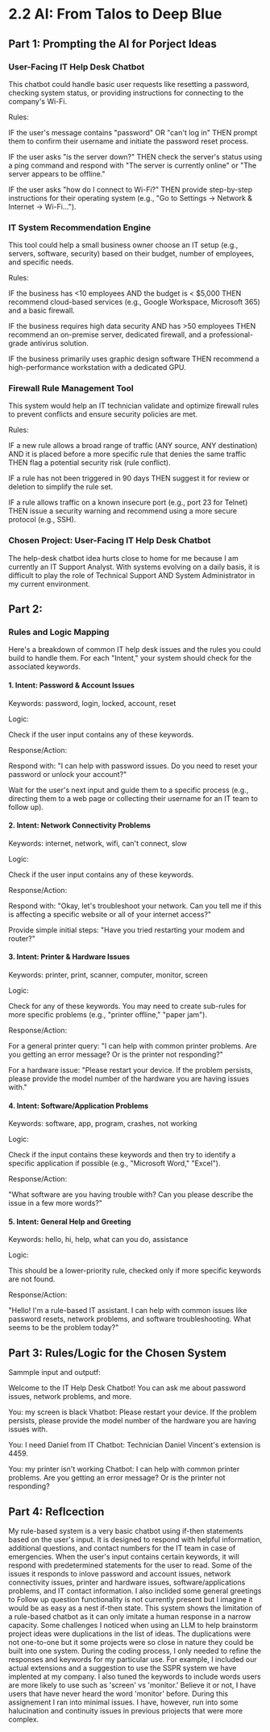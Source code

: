 # 2.2 AI: From Talos to Deep Blue
## Part 1: Prompting the AI for Porject Ideas
### User-Facing IT Help Desk Chatbot
This chatbot could handle basic user requests like resetting a password, checking system status, or providing instructions for connecting to the company's Wi-Fi.

Rules:

IF the user's message contains "password" OR "can't log in" THEN prompt them to confirm their username and initiate the password reset process.

IF the user asks "is the server down?" THEN check the server's status using a ping command and respond with "The server is currently online" or "The server appears to be offline."

IF the user asks "how do I connect to Wi-Fi?" THEN provide step-by-step instructions for their operating system (e.g., "Go to Settings -> Network & Internet -> Wi-Fi...").


### IT System Recommendation Engine
This tool could help a small business owner choose an IT setup (e.g., servers, software, security) based on their budget, number of employees, and specific needs.

Rules:

IF the business has <10 employees AND the budget is < $5,000 THEN recommend cloud-based services (e.g., Google Workspace, Microsoft 365) and a basic firewall.

IF the business requires high data security AND has >50 employees THEN recommend an on-premise server, dedicated firewall, and a professional-grade antivirus solution.

IF the business primarily uses graphic design software THEN recommend a high-performance workstation with a dedicated GPU.

### Firewall Rule Management Tool
This system would help an IT technician validate and optimize firewall rules to prevent conflicts and ensure security policies are met.

Rules:

IF a new rule allows a broad range of traffic (ANY source, ANY destination) AND it is placed before a more specific rule that denies the same traffic THEN flag a potential security risk (rule conflict).

IF a rule has not been triggered in 90 days THEN suggest it for review or deletion to simplify the rule set.

IF a rule allows traffic on a known insecure port (e.g., port 23 for Telnet) THEN issue a security warning and recommend using a more secure protocol (e.g., SSH).

### Chosen Project: User-Facing IT Help Desk Chatbot
The help-desk chatbot idea hurts close to home for me because I am currently an IT Support Analyst. With systems evolving on a daily basis, it is difficult to play the role of Technical Support AND System Administrator in my current environment.

## Part 2: 

### Rules and Logic Mapping
Here's a breakdown of common IT help desk issues and the rules you could build to handle them. For each "Intent," your system should check for the associated keywords.

#### 1. Intent: Password & Account Issues

Keywords: password, login, locked, account, reset

Logic:

Check if the user input contains any of these keywords.

Response/Action:

Respond with: "I can help with password issues. Do you need to reset your password or unlock your account?"

Wait for the user's next input and guide them to a specific process (e.g., directing them to a web page or collecting their username for an IT team to follow up).

#### 2. Intent: Network Connectivity Problems

Keywords: internet, network, wifi, can't connect, slow

Logic:

Check if the user input contains any of these keywords.

Response/Action:

Respond with: "Okay, let's troubleshoot your network. Can you tell me if this is affecting a specific website or all of your internet access?"

Provide simple initial steps: "Have you tried restarting your modem and router?"

#### 3. Intent: Printer & Hardware Issues

Keywords: printer, print, scanner, computer, monitor, screen

Logic:

Check for any of these keywords. You may need to create sub-rules for more specific problems (e.g., "printer offline," "paper jam").

Response/Action:

For a general printer query: "I can help with common printer problems. Are you getting an error message? Or is the printer not responding?"

For a hardware issue: "Please restart your device. If the problem persists, please provide the model number of the hardware you are having issues with."

#### 4. Intent: Software/Application Problems

Keywords: software, app, program, crashes, not working

Logic:

Check if the input contains these keywords and then try to identify a specific application if possible (e.g., "Microsoft Word," "Excel").

Response/Action:

"What software are you having trouble with? Can you please describe the issue in a few more words?"

#### 5. Intent: General Help and Greeting

Keywords: hello, hi, help, what can you do, assistance

Logic:

This should be a lower-priority rule, checked only if more specific keywords are not found.

Response/Action:

"Hello! I'm a rule-based IT assistant. I can help with common issues like password resets, network problems, and software troubleshooting. What seems to be the problem today?"

## Part 3: Rules/Logic for the Chosen System

Sammple input and outputf:

Welcome to the IT Help Desk Chatbot!
You can ask me about password issues, network problems, and more.

You: my screen is black
Vhatbot: Please restart your device. If the problem persists, please provide the model number of the hardware you are having issues with.

You: I need Daniel from IT
Chatbot: Technician Daniel Vincent's extension is 4459.

You: my printer isn't working
Chatbot: I can help with common printer problems. Are you getting an error message? Or is the printer not responding?

## Part 4: Reflcection

My rule-based system is a very basic chatbot using if-then statements based on the user's input. It is designed to respond with helpful information, additional questions, and contact numbers for the IT team in case of emergencies. When the user's input contains certain keywords, it will respond with predetermined statements for the user to read. Some of the issues it responds to inlove password and account issues, network connectivity issues, printer and hardware issues, software/applications problems, and IT contact information. I also inclided some general greetings to Follow up question functionality is not currently present but I imagine it would be as easy as a nest if-then state. This system shows the limitation of a rule-based chatbot as it can only imitate a human response in a narrow capacity. Some challenges I noticed when using an LLM to help brainstorm project ideas were duplications in the list of ideas. The duplications were not one-to-one but it some projects were so close in nature they could be built into one system. During the coding process, I only needed to refine the responses and keywords for my particular use. For example, I included our actual extensions and a suggestion to use the SSPR system we have implented at my company. I also tuned the keywords to include words users are more likely to use such as 'screen' vs 'monitor.' Believe it or not, I have users that have never heard the word 'monitor' before. During this assignement I ran into minimal issues. I have, however, run into some halucination and continuity issues in previous priojects that were more complex.